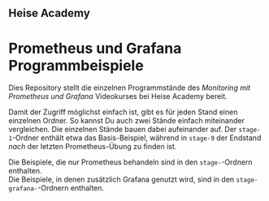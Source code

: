 ## Heise Academy
# Prometheus und Grafana Programmbeispiele

Dies Repository stellt die einzelnen Programmstände des _Monitoring mit Prometheus und Grafana_ Videokurses bei Heise Academy bereit.

Damit der Zugriff möglichst einfach ist, gibt es für jeden Stand einen einzelnen Ordner.
So kannst Du auch zwei Stände einfach miteinander vergleichen.
Die einzelnen Stände bauen dabei aufeinander auf. 
Der `stage-1`-Ordner enthält etwa das Basis-Beispiel, während in `stage-9` der Endstand _nach_ der letzten Prometheus-Übung zu finden ist.

Die Beispiele, die nur Prometheus behandeln sind in den `stage-`-Ordnern enthalten.  
Die Beispiele, in denen zusätzlich Grafana genutzt wird, sind in den `stage-grafana-`-Ordnern enthalten.

